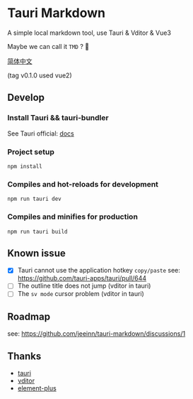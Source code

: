 # Tauri Markdown
A simple local markdown tool, use Tauri &amp; Vditor &amp; Vue3

Maybe we can call it `TMD` ? 🤔

[简体中文](README.zh.md)

(tag v0.1.0 used vue2)

## Develop

### Install Tauri && tauri-bundler

See Tauri official: [docs](https://tauri.app/v1/guides/)

### Project setup

```
npm install
```

### Compiles and hot-reloads for development

```
npm run tauri dev
```

### Compiles and minifies for production

```
npm run tauri build
```

## Known issue

- [x] Tauri cannot use the application hotkey `copy/paste` see: https://github.com/tauri-apps/tauri/pull/644
- [ ] The outline title does not jump (vditor in tauri)
- [ ] The `sv mode` cursor problem (vditor in tauri) 

## Roadmap
see: https://github.com/jeeinn/tauri-markdown/discussions/1

## Thanks
* [tauri](https://github.com/tauri-apps/tauri)
* [vditor](https://github.com/Vanessa219/vditor)
* [element-plus](https://github.com/element-plus/element-plus)